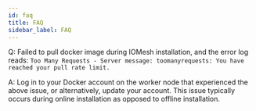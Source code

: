 ```yaml
---
id: faq
title: FAQ
sidebar_label: FAQ
---
```


Q: Failed to pull docker image during IOMesh installation, and the error log reads: `Too Many Requests - Server message: toomanyrequests: You have reached your pull rate limit.`

A: Log in to your Docker account on the worker node that experienced the above issue, or alternatively, update your account. This issue typically occurs during online installation as opposed to offline installation.

